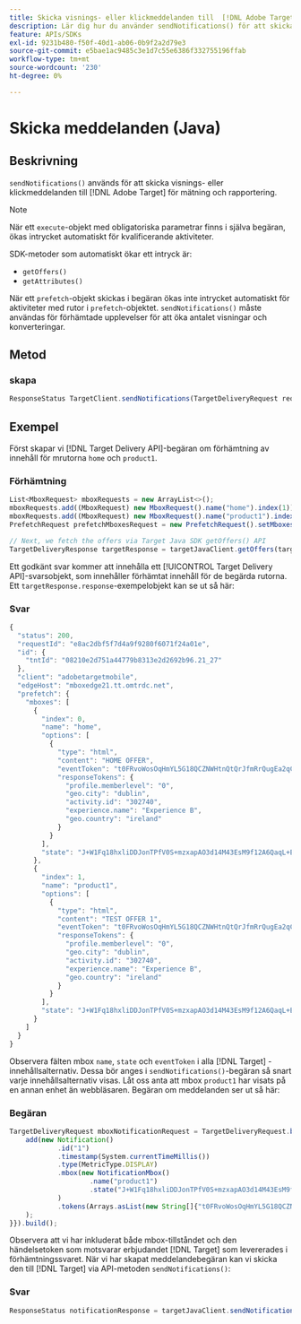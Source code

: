 ```yaml
---
title: Skicka visnings- eller klickmeddelanden till  [!DNL Adobe Target] med Java SDK
description: Lär dig hur du använder sendNotifications() för att skicka visnings- eller klickmeddelanden till  [!DNL Adobe Target]  för mätning och rapportering.
feature: APIs/SDKs
exl-id: 9231b480-f50f-40d1-ab06-0b9f2a2d79e3
source-git-commit: e5bae1ac9485c3e1d7c55e6386f332755196ffab
workflow-type: tm+mt
source-wordcount: '230'
ht-degree: 0%

---
```


# Skicka meddelanden (Java)

## Beskrivning

`sendNotifications()` används för att skicka visnings- eller klickmeddelanden till [!DNL Adobe Target] för mätning och rapportering.

>[!NOTE]
>
>När ett `execute`-objekt med obligatoriska parametrar finns i själva begäran, ökas intrycket automatiskt för kvalificerande aktiviteter.

SDK-metoder som automatiskt ökar ett intryck är:

* `getOffers()`
* `getAttributes()`

När ett `prefetch`-objekt skickas i begäran ökas inte intrycket automatiskt för aktiviteter med rutor i `prefetch`-objektet. `sendNotifications()` måste användas för förhämtade upplevelser för att öka antalet visningar och konverteringar.

## Metod

### skapa

```javascript {line-numbers="true"}
ResponseStatus TargetClient.sendNotifications(TargetDeliveryRequest request)
```

## Exempel

Först skapar vi [!DNL Target Delivery API]-begäran om förhämtning av innehåll för mrutorna `home` och `product1`.

### Förhämtning

```javascript {line-numbers="true"}
List<MboxRequest> mboxRequests = new ArrayList<>();
mboxRequests.add((MboxRequest) new MboxRequest().name("home").index(1));
mboxRequests.add((MboxRequest) new MboxRequest().name("product1").index(2));
PrefetchRequest prefetchMboxesRequest = new PrefetchRequest().setMboxes(mboxRequests)

// Next, we fetch the offers via Target Java SDK getOffers() API
TargetDeliveryResponse targetResponse = targetJavaClient.getOffers(targetDeliveryRequest);
```

Ett godkänt svar kommer att innehålla ett [!UICONTROL Target Delivery API]-svarsobjekt, som innehåller förhämtat innehåll för de begärda rutorna. Ett `targetResponse.response`-exempelobjekt kan se ut så här:

### Svar

```javascript {line-numbers="true"}
{
  "status": 200,
  "requestId": "e8ac2dbf5f7d4a9f9280f6071f24a01e",
  "id": {
    "tntId": "08210e2d751a44779b8313e2d2692b96.21_27"
  },
  "client": "adobetargetmobile",
  "edgeHost": "mboxedge21.tt.omtrdc.net",
  "prefetch": {
    "mboxes": [
      {
        "index": 0,
        "name": "home",
        "options": [
          {
            "type": "html",
            "content": "HOME OFFER",
            "eventToken": "t0FRvoWosOqHmYL5G18QCZNWHtnQtQrJfmRrQugEa2qCnQ9Y9OaLL2gsdrWQTvE54PwSz67rmXWmSnkXpSSS2Q==",
            "responseTokens": {
              "profile.memberlevel": "0",
              "geo.city": "dublin",
              "activity.id": "302740",
              "experience.name": "Experience B",
              "geo.country": "ireland"
            }
          }
        ],
        "state": "J+W1Fq18hxliDDJonTPfV0S+mzxapAO3d14M43EsM9f12A6QaqL+E3XKkRFlmq9U"
      },
      {
        "index": 1,
        "name": "product1",
        "options": [
          {
            "type": "html",
            "content": "TEST OFFER 1",
            "eventToken": "t0FRvoWosOqHmYL5G18QCZNWHtnQtQrJfmRrQugEa2qCnQ9Y9OaLL2gsdrWQTvE54PwSz67rmXWmSnkXpSSS2Q==",
            "responseTokens": {
              "profile.memberlevel": "0",
              "geo.city": "dublin",
              "activity.id": "302740",
              "experience.name": "Experience B",
              "geo.country": "ireland"
            }
          }
        ],
        "state": "J+W1Fq18hxliDDJonTPfV0S+mzxapAO3d14M43EsM9f12A6QaqL+E3XKkRFlmq9U"
      }
    ]
  }
}
```

Observera fälten mbox `name`, `state` och `eventToken` i alla [!DNL Target] -innehållsalternativ. Dessa bör anges i `sendNotifications()`-begäran så snart varje innehållsalternativ visas. Låt oss anta att mbox `product1` har visats på en annan enhet än webbläsaren. Begäran om meddelanden ser ut så här:

### Begäran

```javascript {line-numbers="true"}
TargetDeliveryRequest mboxNotificationRequest = TargetDeliveryRequest.builder().notifications(new ArrayList() {{
    add(new Notification()
            .id("1")
            .timestamp(System.currentTimeMillis())
            .type(MetricType.DISPLAY)
            .mbox(new NotificationMbox()
                    .name("product1")
                    .state("J+W1Fq18hxliDDJonTPfV0S+mzxapAO3d14M43EsM9f12A6QaqL+E3XKkRFlmq9U")
            )
            .tokens(Arrays.asList(new String[]{"t0FRvoWosOqHmYL5G18QCZNWHtnQtQrJfmRrQugEa2qCnQ9Y9OaLL2gsdrWQTvE54PwSz67rmXWmSnkXpSSS2Q=="}))
    );
}}).build();
```

Observera att vi har inkluderat både mbox-tillståndet och den händelsetoken som motsvarar erbjudandet [!DNL Target] som levererades i förhämtningssvaret. När vi har skapat meddelandebegäran kan vi skicka den till [!DNL Target] via API-metoden `sendNotifications()`:

### Svar

```javascript {line-numbers="true"}
ResponseStatus notificationResponse = targetJavaClient.sendNotifications(mboxNotificationRequest);
```
